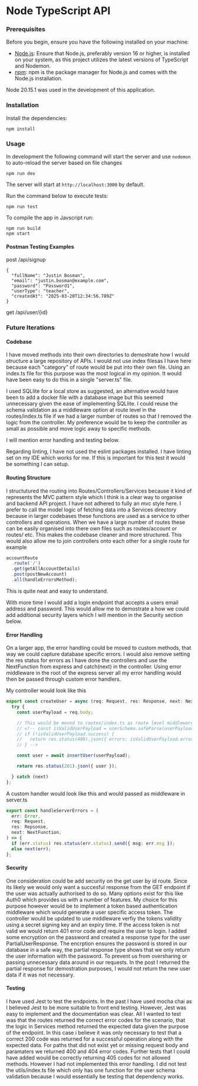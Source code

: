 # Node TypeScript API

### Prerequisites

Before you begin, ensure you have the following installed on your machine:

- [Node.js](https://nodejs.org/): Ensure that Node.js, preferably version 16 or higher, is installed on your system, as this project utilizes the latest versions of TypeScript and Nodemon.
- [npm](https://www.npmjs.com/): npm is the package manager for Node.js and comes with the Node.js installation.

Node 20.15.1 was used in the development of this application.

### Installation

Install the dependencies:

```
npm install
```

### Usage

In development the following command will start the server and use `nodemon` to auto-reload the server based on file changes

```
npm run dev
```

The server will start at `http://localhost:3000` by default.

Run the command below to execute tests:

```
npm run test
```

To compile the app in Javscript run:

```
npm run build
npm start

```

#### Postman Testing Examples

post /api/signup

```
{
  "fullName": "Justin Bosman",
  "email": "justin.bosman@example.com",
  "password": "Password1",
  "userType": "teacher",
  "createdAt": "2025-03-20T12:34:56.789Z"
}
```

get /api/user/{id}

### Future Iterations

#### Codebase

I have moved methods into their own directories to demostrate how I would structure a large repository of APIs. I would not use index filesas I have here because each "category" of route would be put into their own file. Using an index.ts file for this purpose was the most logical in my opinion. It would have been easy to do this in a single "server.ts" file.

I used SQLlite for a local store as suggested, an alternative would have been to add a docker file with a database image but this seemed unnecessary given the ease of implementing SQLlite. I could reuse the schema validation as a middleware option at route level in the routes/index.ts file if we had a larger number of routes so that I removed the logic from the controller. My preference would be to keep the controller as small as possible and move logic away to specific methods.

I will mention error handling and testing below.

Regarding linting, I have not used the eslint packages installed. I have linting set on my IDE which works for me. If this is important for this test it would be something I can setup.

#### Routing Structure

I structutured the routing into Routes/Controllers/Services because it kind of represents the MVC pattern style which I think is a clear way to organise and backend API project. I have not adhered to fully an mvc style here. I prefer to call the model logic of fetching data into a Services directory because in larger codebases these functions are used as a service to other controllers and operations. When we have a large number of routes these can be easily organised into there own files such as routes/account or routes/<productname> etc. This makes the codebase cleaner and more structured. This would also allow me to join controllers onto each other for a single route for example

```ts
accountRoute
  .route('/')
  .get(getAllAccountDetails)
  .post(postNewAccount)
  .all(handleErrorsMethod);
```

This is quite neat and easy to understand.

With more time I would add a login endpoint that accepts a users email address and password. This would allow me to demostrate a how we could add additional security layers which I will mention in the Security section below.

#### Error Handling

On a larger app, the error handling could be moved to custom methods, that way we could capture database specific errors. I would also remove setting the res status for errors as I have done the controllers and use the NextFunction from express and catch(next) in the controller. Using error middleware in the root of the express server all my error handling would then be passed through custom error handlers.

My controller would look like this

```ts
export const createUser = async (req: Request, res: Response, next: NextFunction): Promise<Response<PartialUserResponse>> => {
  try {
    const userPayload = req.body;

    // This would be moved to routes/index.ts as route level middleware
    // <!-- const isValidUserPayload = userSchema.safeParse(userPayload);
    // if (!isValidUserPayload.success) {
    //   return res.status(400).json({ errors: isValidUserPayload.error.errors });
    // } -->

    const user = await insertUser(userPayload);

    return res.status(201).json({ user });

  } catch (next)
};
```

A custom handler would look like this and would passed as middleware in server.ts

```ts
export const handleServerErrors = (
  err: Error,
  req: Request,
  res: Repsonse,
  next: NextFunction,
) => {
  if (err.status) res.status(err.status).send({ msg: err.msg });
  else next(err);
};
```

#### Security

One consideration could be add security on the get user by id route. Since its likely we would only want a succesful response from the GET endpoint if the user was actually authorised to do so. Many options exist for this like Auth0 which provides us with a number of features. My choice for this purpose however would be to implement a token based authentication middleware which would generate a user specific access token. The controller would be updated to use middleware verfiy the tokens validity using a secret signing key and an expiry time. If the access token is not valid we would return 401 error code and require the user to login. I added some encryption on the password and created a response type for the user PartialUserResponse. The encrption ensures the password is stored in our database in a safe way, the partial response type shows that we only return the user information with the password. To prevent us from oversharing or passing unnecessary data around in our requests. In the post I returned the partial response for demostration purposes, I would not return the new user data if it was not necessary.

#### Testing

I have used Jest to test the endpoints. In the past I have used mocha chai as I believed Jest to be more suitable to front end testing. However, Jest was easy to implement and the documentation was clear. All I wanted to test was that the routes returned the correct error codes for the scenario, that the logic in Services method returned the expected data given the purpose of the endpoint. In this case i believe it was only necessary to test that a correct 200 code was returned for a successful operation along with the expected data. For paths that did not exist yet or missing request body and paramaters we returned 400 and 404 error codes. Further tests that I could have added would be correctly returning 405 codes for not allowed methods. However I had not implemented this error handling. I did not test the utils/index.ts file which only has one function for the user schema validation because I would essentially be testing that dependency works.

